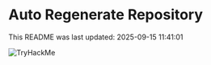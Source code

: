 # Auto Regenerate Repository

This README was last updated: 2025-09-15 11:41:01

 ![TryHackMe](https://tryhackme.com/badge/533634)